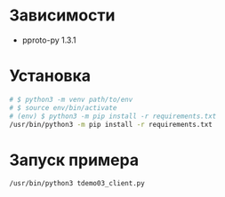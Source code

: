 # Зависимости

 - pproto-py 1.3.1

# Установка

```bash
# $ python3 -m venv path/to/env
# $ source env/bin/activate
# (env) $ python3 -m pip install -r requirements.txt
/usr/bin/python3 -m pip install -r requirements.txt
```

# Запуск примера

```bash
/usr/bin/python3 tdemo03_client.py
```

